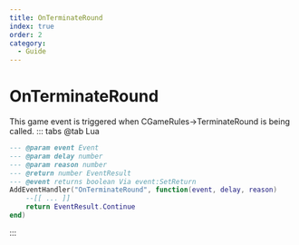 ```yaml
---
title: OnTerminateRound
index: true
order: 2
category:
  - Guide
---
```


# OnTerminateRound
This game event is triggered when CGameRules->TerminateRound is being called.
::: tabs
@tab Lua
```lua
--- @param event Event
--- @param delay number
--- @param reason number
--- @return number EventResult
--- @event returns boolean Via event:SetReturn
AddEventHandler("OnTerminateRound", function(event, delay, reason)
    --[[ ... ]]
    return EventResult.Continue
end)
```

:::